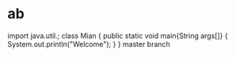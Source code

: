 # ab
import java.util.;
class Mian
{
public static void main{String args[]}
{
System.out.println("Welcome");
}
}
master branch
